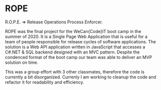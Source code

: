 # ROPE 

R.O.P.E.  =>  Release Operations Process Enforcer.

ROPE was the final project for the WeCan{Code}IT boot camp in the summer of 2020. 
It is a Single Page Web Application that is useful for a team of people responsible for release cycles of software applications. 
The solution is a Web API application written in JavaScript that accesses a C#.NET & SQL backend designed with an MVC pattern. 
Despite the condenced format of the boot camp our team was able to deliver an MVP solution on time. 

This was a group effort with 3 other classmates, therefore the code is currently a bit disorganized.
Currenly I am working to cleanup the code and refactor it for readability and efficiency.
